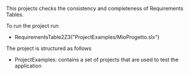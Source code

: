 This projects checks the consistency and completeness of Requirements Tables.

To run the project run 
- RequirementsTable2Z3("ProjectExamples/MioProgetto.slx")

The project is structured as follows 

- ProjectExamples: contains a set of projects that are used to test the application